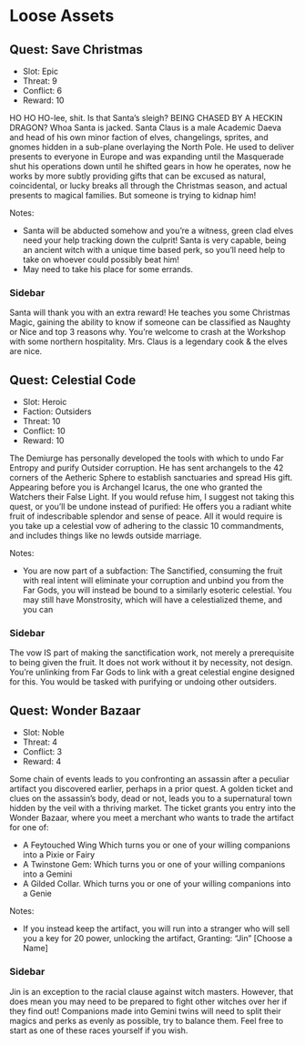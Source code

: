 # Loose Assets


## Quest: Save Christmas
- Slot: Epic
- Threat: 9
- Conflict: 6
- Reward: 10

HO HO HO-lee, shit. Is that Santa’s sleigh? BEING CHASED BY A HECKIN DRAGON? Whoa Santa is jacked. Santa Claus is a male Academic Daeva and head of his own minor faction of elves, changelings, sprites, and gnomes hidden in a sub-plane overlaying the North Pole. He used to deliver presents to everyone in Europe and was expanding until the Masquerade shut his operations down until he shifted gears in how he operates, now he works by more subtly providing gifts that can be excused as natural, coincidental, or lucky breaks all through the Christmas season, and actual presents to magical families. But someone is trying to kidnap him!

Notes:
+ Santa will be abducted somehow and you’re a witness, green clad elves need your help tracking down the culprit! Santa is very capable, being an ancient witch with a unique time based perk, so you’ll need help to take on whoever could possibly beat him!
+ May need to take his place for some errands.

### Sidebar
Santa will thank you with an extra reward! He teaches you some Christmas Magic, gaining the ability to know if someone can be classified as Naughty or Nice and top 3 reasons why. You’re welcome to crash at the Workshop with some northern hospitality. Mrs. Claus is a legendary cook & the elves are nice.


## Quest: Celestial Code
- Slot: Heroic
- Faction: Outsiders
- Threat: 10
- Conflict: 10
- Reward: 10

The Demiurge has personally developed the tools with which to undo Far Entropy and purify Outsider corruption. He has sent archangels to the 42 corners of the Aetheric Sphere to establish sanctuaries and spread His gift. Appearing before you is Archangel Icarus, the one who granted the Watchers their False Light. If you would refuse him, I suggest not taking this quest, or you’ll be undone instead of purified: He offers you a radiant white fruit of indescribable splendor and sense of peace. All it would require is you take up a celestial vow of adhering to the classic 10 commandments, and includes things like no lewds outside marriage.

Notes:
+ You are now part of a subfaction: The Sanctified, consuming the fruit with real intent will eliminate your corruption and unbind you from the Far Gods, you will instead be bound to a similarly esoteric celestial. You may still have Monstrosity, which will have a celestialized theme, and you can

### Sidebar
The vow IS part of making the sanctification work, not merely a prerequisite to being given the fruit. It does not work without it by necessity, not design. You’re unlinking from Far Gods to link with a great celestial engine designed for this. 
You would be tasked with purifying or undoing other outsiders.


## Quest: Wonder Bazaar
- Slot: Noble
- Threat: 4
- Conflict: 3
- Reward: 4

Some chain of events leads to you confronting an assassin after a peculiar artifact you discovered earlier, perhaps in a prior quest. A golden ticket and clues on the assassin’s body, dead or not, leads you to a supernatural town hidden by the veil with a thriving market. The ticket grants you entry into the Wonder Bazaar, where you meet a merchant who wants to trade the artifact for one of:

- A Feytouched Wing Which turns you or one of your willing companions into a Pixie or Fairy
- A Twinstone Gem: Which turns you or one of your willing companions into a Gemini
- A Gilded Collar. Which turns you or one of your willing companions into a Genie

Notes:
+ If you instead keep the artifact, you will run into a stranger who will sell you a key for 20 power, unlocking the artifact, Granting: “Jin” [Choose a Name]

### Sidebar
Jin is an exception to the racial clause against witch masters. However, that does mean you may need to be prepared to fight other witches over her if they find out! 
Companions made into Gemini twins will need to split their magics and perks as evenly as possible, try to balance them. Feel free to start as one of these races yourself if you wish.

